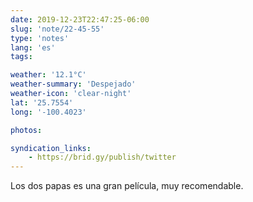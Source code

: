 ```yaml
---
date: 2019-12-23T22:47:25-06:00
slug: 'note/22-45-55'
type: 'notes'
lang: 'es'
tags:

weather: '12.1°C'
weather-summary: 'Despejado'
weather-icon: 'clear-night'
lat: '25.7554'
long: '-100.4023'

photos:

syndication_links:
    - https://brid.gy/publish/twitter
---
```

Los dos papas es una gran película, muy recomendable. 